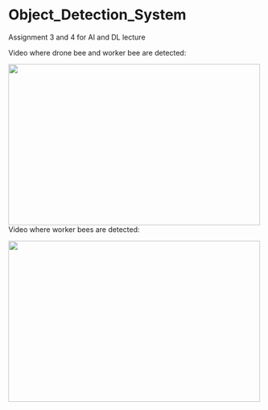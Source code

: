 # Object_Detection_System
Assignment 3 and 4 for AI and DL lecture

Video where drone bee and worker bee are detected:
<p><img align="left" src="https://github.com/Marius-Graml/Object_Detection_System/blob/main/gifs/drone_bee_detection.gif" width="500" height="320" /></p>

Video where worker bees are detected:
<p><img align="left" src="https://github.com/Marius-Graml/Object_Detection_System/blob/main/gifs/worker_bee_detection.gif" width="500" height="320" /></p>
